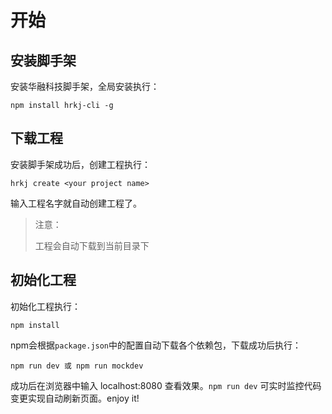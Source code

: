 # 开始

## 安装脚手架

安装华融科技脚手架，全局安装执行：

```
npm install hrkj-cli -g
```

## 下载工程

安装脚手架成功后，创建工程执行：

```
hrkj create <your project name>
```

输入工程名字就自动创建工程了。

> 注意：
>
> 工程会自动下载到当前目录下

## 初始化工程

初始化工程执行：

```
npm install
```

npm会根据`package.json`中的配置自动下载各个依赖包，下载成功后执行：

```
npm run dev 或 npm run mockdev
```

成功后在浏览器中输入 localhost:8080 查看效果。`npm run dev` 可实时监控代码变更实现自动刷新页面。enjoy it!
